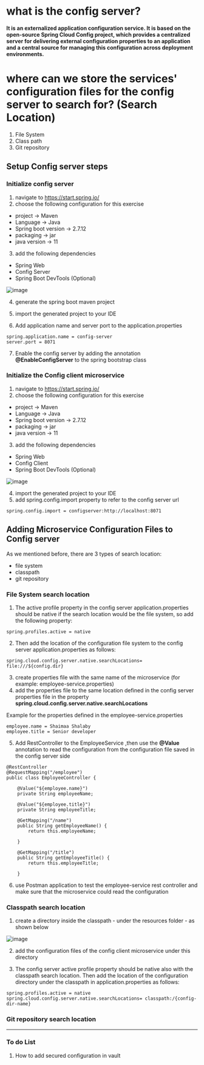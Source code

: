 # what is the config server?

**It is an externalized application configuration service. It is based on the open-source Spring Cloud Config project, which provides a centralized server for delivering external configuration properties to an application and a central source for managing this configuration across deployment environments.**

# where can we store the services' configuration files for the config server to search for? (Search Location)

1. File System
2. Class path
3. Git repository

## Setup Config server steps

### Initialize config server
1. navigate to https://start.spring.io/
2. choose the following configuration for this exercise
  - project -> Maven
  - Language -> Java 
  - Spring boot version -> 2.7.12
  - packaging -> jar
  - java version -> 11

3. add the following dependencies
  - Spring Web 
  - Config Server 
  - Spring Boot DevTools (Optional)

![image](https://github.com/shaimaa-hshalaby/Microservice-with-spring-cloud-guide/assets/3264417/f309b269-0896-433d-b8b3-6ffe239d7f08)

4. generate the spring boot maven project

5. import the generated project to your IDE

6. Add application name and server port to the application.properties

```
spring.application.name = config-server
server.port = 8071
```

7. Enable the config server by adding the annotation **@EnableConfigServer** to the spring bootstrap class

### Initialize the Config client microservice

1. navigate to https://start.spring.io/
2. choose the following configuration for this exercise
  - project -> Maven
  - Language -> Java 
  - Spring boot version -> 2.7.12
  - packaging -> jar
  - java version -> 11

3. add the following dependencies
  - Spring Web 
  - Config Client 
  - Spring Boot DevTools (Optional)

![image](https://github.com/shaimaa-hshalaby/Microservice-with-spring-cloud-guide/assets/3264417/e0a4eda4-e307-40bb-85af-2479546d97e6)

4. import the generated project to your IDE 
5. add spring.config.import property to refer to the config server url
```
spring.config.import = configserver:http://localhost:8071
```

## Adding Microservice Configuration Files to Config server
As we mentioned before, there are 3 types of search location:
- file system
- classpath
- git repository

### File System search location

1. The active profile property in the config server application.properties should be native if the search location would be the file system, so add the following property:

```
spring.profiles.active = native
```
2. Then add the location of the configuration file system to the config server application.properties as follows:

```
spring.cloud.config.server.native.searchLocations= file:///${config.dir}
```

3. create properties file with the same name of the microservice (for example: employee-service.properties)
4. add the properties file to the same location defined in the config server properties file in the property **spring.cloud.config.server.native.searchLocations**

Example for the properties defined in the employee-service.properties
```
employee.name = Shaimaa Shalaby
employee.title = Senior developer
```
5. Add RestController to the EmployeeService ,then use the **@Value** annotation to read the configuration from the configuration file saved in the config server side

```
@RestController
@RequestMapping("/employee")
public class EmployeeController {
	
	@Value("${employee.name}")
	private String employeeName;
	
	@Value("${employee.title}")
	private String employeeTitle;
	
	@GetMapping("/name")
	public String getEmployeeName() {
		return this.employeeName;
		
	}
	
	@GetMapping("/title")
	public String getEmployeeTitle() {
		return this.employeeTitle;
		
	}

```
6. use Postman application to test the employee-service rest controller and make sure that the microservice could read the configuration


### Classpath search location

1. create a directory inside the classpath - under the resources folder - as shown below

![image](https://github.com/shaimaa-hshalaby/Microservice-with-spring-cloud-guide/assets/3264417/193f2bec-b9cd-47a5-b6ac-69cdaef12870)

2. add the configuration files of the config client microservice under this directory

3. The config server active profile property should be native also with the classpath search location.
   Then add the location of the configuration directory under the classpath in application.properties as follows:

```
spring.profiles.active = native
spring.cloud.config.server.native.searchLocations= classpath:/{config-dir-name}
```


### Git repository search location

-------
### To do List

1. How to add secured configuration in vault
  
